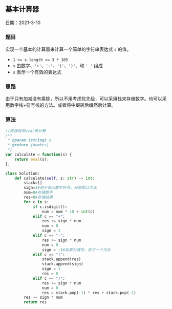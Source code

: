 ## 基本计算器

日期：2021-3-10

### 题目

实现一个基本的计算器来计算一个简单的字符串表达式 `s` 的值。

- `1 <= s.length <= 3 * 105`
- `s` 由数字、`'+'`、`'-'`、`'('`、`')'`、和 `' '` 组成
- `s` 表示一个有效的表达式

### 思路

由于只有加减没有乘除，所以不用考虑优先级，可以采用栈来存储数字。也可以采用数字栈+符号栈的方法。或者将中缀转后缀然后计算。

### 算法

```JavaScript
//直接调用eval来计算
/**
 * @param {string} s
 * @return {number}
 */
var calculate = function(s) {
    return eval(s);
};
```

```python
class Solution:
    def calculate(self, s: str) -> int:
        stack=[]
        sign=1#用于表示数字符号，开始默认为正
        num=0#存储数字
        res=0#存储结果
        for c in s:
            if c.isdigit():
                num = num * 10 + int(c)
            elif c == "+":
                res += sign * num
                num = 0
                sign = 1
            elif c == "-":
                res += sign * num
                num = 0
                sign = -1#如果为减号，则下一个为负
            elif c == "(":
                stack.append(res)
                stack.append(sign)
                sign = 1
                res = 0
            elif c == ")":
                res += sign * num
                num = 0
                res = stack.pop(-1) * res + stack.pop(-1)
        res += sign * num
        return res
```

